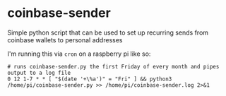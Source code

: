 # coinbase-sender
Simple python script that can be used to set up recurring sends from coinbase wallets to personal addresses 

I'm running this via `cron` on a raspberry pi like so:

```
# runs coinbase-sender.py the first Friday of every month and pipes output to a log file
0 12 1-7 * * [ "$(date '+\%a')" = "Fri" ] && python3 /home/pi/coinbase-sender.py >> /home/pi/coinbase-sender.log 2>&1
```
